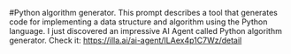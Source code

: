 #Python algorithm generator.
This prompt describes a tool that generates code for implementing a data structure and algorithm using the Python language.
I just discovered an impressive AI Agent called Python algorithm generator. Check it: https://illa.ai/ai-agent/ILAex4p1C7Wz/detail
